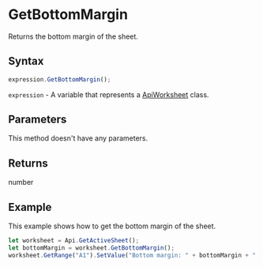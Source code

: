 # GetBottomMargin

Returns the bottom margin of the sheet.

## Syntax

```javascript
expression.GetBottomMargin();
```

`expression` - A variable that represents a [ApiWorksheet](../ApiWorksheet.md) class.

## Parameters

This method doesn't have any parameters.

## Returns

number

## Example

This example shows how to get the bottom margin of the sheet.

```javascript editor-xlsx
let worksheet = Api.GetActiveSheet();
let bottomMargin = worksheet.GetBottomMargin();
worksheet.GetRange("A1").SetValue("Bottom margin: " + bottomMargin + " mm");
```
